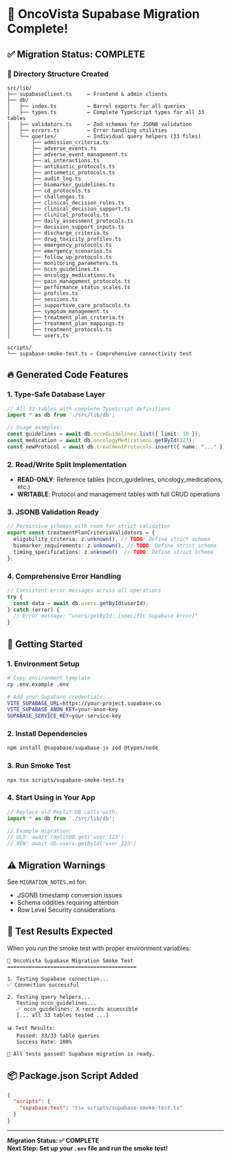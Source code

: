# 🎉 OncoVista Supabase Migration Complete!

## ✅ Migration Status: COMPLETE

### 📁 Directory Structure Created

```
src/lib/
├── supabaseClient.ts     ← Frontend & admin clients
├── db/
│   ├── index.ts          ← Barrel exports for all queries
│   ├── types.ts          ← Complete TypeScript types for all 33 tables
│   ├── validators.ts     ← Zod schemas for JSONB validation
│   ├── errors.ts         ← Error handling utilities
│   └── queries/          ← Individual query helpers (33 files)
│       ├── admission_criteria.ts
│       ├── adverse_events.ts
│       ├── adverse_event_management.ts
│       ├── ai_interactions.ts
│       ├── antibiotic_protocols.ts
│       ├── antiemetic_protocols.ts
│       ├── audit_log.ts
│       ├── biomarker_guidelines.ts
│       ├── cd_protocols.ts
│       ├── challenges.ts
│       ├── clinical_decision_rules.ts
│       ├── clinical_decision_support.ts
│       ├── clinical_protocols.ts
│       ├── daily_assessment_protocols.ts
│       ├── decision_support_inputs.ts
│       ├── discharge_criteria.ts
│       ├── drug_toxicity_profiles.ts
│       ├── emergency_protocols.ts
│       ├── emergency_scenarios.ts
│       ├── follow_up_protocols.ts
│       ├── monitoring_parameters.ts
│       ├── nccn_guidelines.ts
│       ├── oncology_medications.ts
│       ├── pain_management_protocols.ts
│       ├── performance_status_scales.ts
│       ├── profiles.ts
│       ├── sessions.ts
│       ├── supportive_care_protocols.ts
│       ├── symptom_management.ts
│       ├── treatment_plan_criteria.ts
│       ├── treatment_plan_mappings.ts
│       ├── treatment_protocols.ts
│       └── users.ts

scripts/
└── supabase-smoke-test.ts ← Comprehensive connectivity test
```

## 🔥 Generated Code Features

### 1. **Type-Safe Database Layer**
```typescript
// All 33 tables with complete TypeScript definitions
import * as db from './src/lib/db';

// Usage examples:
const guidelines = await db.nccnGuidelines.list({ limit: 10 });
const medication = await db.oncologyMedications.getById(123);
const newProtocol = await db.treatmentProtocols.insert({ name: "..." });
```

### 2. **Read/Write Split Implementation**
- **READ-ONLY**: Reference tables (nccn_guidelines, oncology_medications, etc.)
- **WRITABLE**: Protocol and management tables with full CRUD operations

### 3. **JSONB Validation Ready**
```typescript
// Permissive schemas with room for strict validation
export const treatmentPlanCriteriaValidators = {
  eligibility_criteria: z.unknown(), // TODO: Define strict schema
  biomarker_requirements: z.unknown(), // TODO: Define strict schema  
  timing_specifications: z.unknown()  // TODO: Define strict schema
};
```

### 4. **Comprehensive Error Handling**
```typescript
// Consistent error messages across all operations
try {
  const data = await db.users.getById(userId);
} catch (error) {
  // Error message: "users/getById: [specific Supabase error]"
}
```

## 🚀 Getting Started

### 1. Environment Setup
```bash
# Copy environment template
cp .env.example .env

# Add your Supabase credentials:
VITE_SUPABASE_URL=https://your-project.supabase.co
VITE_SUPABASE_ANON_KEY=your-anon-key
SUPABASE_SERVICE_KEY=your-service-key
```

### 2. Install Dependencies
```bash
npm install @supabase/supabase-js zod @types/node
```

### 3. Run Smoke Test
```bash
npx tsx scripts/supabase-smoke-test.ts
```

### 4. Start Using in Your App
```typescript
// Replace old Replit DB calls with:
import * as db from './src/lib/db';

// Example migration:
// OLD: await replitDB.get('user_123')
// NEW: await db.users.getById('user_123')
```

## ⚠️ Migration Warnings

See `MIGRATION_NOTES.md` for:
- JSONB timestamp conversion issues  
- Schema oddities requiring attention
- Row Level Security considerations

## 🧪 Test Results Expected

When you run the smoke test with proper environment variables:

```
🧪 OncoVista Supabase Migration Smoke Test
==========================================

1. Testing Supabase connection...
✅ Connection successful

2. Testing query helpers...
   Testing nccn_guidelines...
   ✅ nccn_guidelines: X records accessible
   [... all 33 tables tested ...]

📊 Test Results:
   Passed: 33/33 table queries  
   Success Rate: 100%

🎉 All tests passed! Supabase migration is ready.
```

## 📦 Package.json Script Added

```json
{
  "scripts": {
    "supabase:test": "tsx scripts/supabase-smoke-test.ts"
  }
}
```

---

**Migration Status: ✅ COMPLETE**  
**Next Step: Set up your `.env` file and run the smoke test!**
